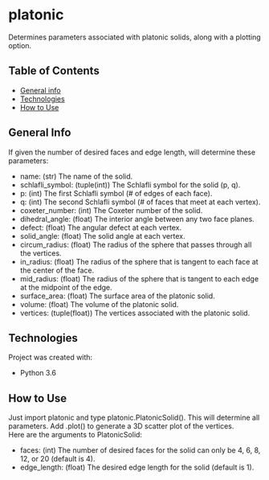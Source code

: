 # platonic
Determines parameters associated with platonic solids, along with a plotting option.

## Table of Contents
* [General info](#general-info)
* [Technologies](#technologies)
* [How to Use](#how-to-use)

## General Info
If given the number of desired faces and edge length, will determine these parameters:
* name: (str) The name of the solid.
* schlafli_symbol: (tuple(int)) The Schlafli symbol for the solid (p, q).
* p: (int) The first Schlafli symbol (# of edges of each face).
* q: (int) The second Schlafli symbol (# of faces that meet at each vertex).
* coxeter_number: (int) The Coxeter number of the solid.
* dihedral_angle: (float) The interior angle between any two face planes.
* defect: (float) The angular defect at each vertex.
* solid_angle: (float) The solid angle at each vertex.
* circum_radius: (float) The radius of the sphere that passes through all the vertices.
* in_radius: (float) The radius of the sphere that is tangent to each face at the center of the face.
* mid_radius: (float) The radius of the sphere that is tangent to each edge at the midpoint of the edge.
* surface_area: (float) The surface area of the platonic solid.
* volume: (float) The volume of the platonic solid.
* vertices: (tuple(float)) The vertices associated with the platonic solid.

## Technologies
Project was created with:
* Python 3.6

## How to Use
Just import platonic and type platonic.PlatonicSolid(). This will determine all parameters. Add .plot() to generate a 3D scatter plot of the vertices.  
Here are the arguments to PlatonicSolid:
* faces: (int) The number of desired faces for the solid can only be 4, 6, 8, 12, or 20 (default is 4).
* edge_length: (float) The desired edge length for the solid (default is 1).
